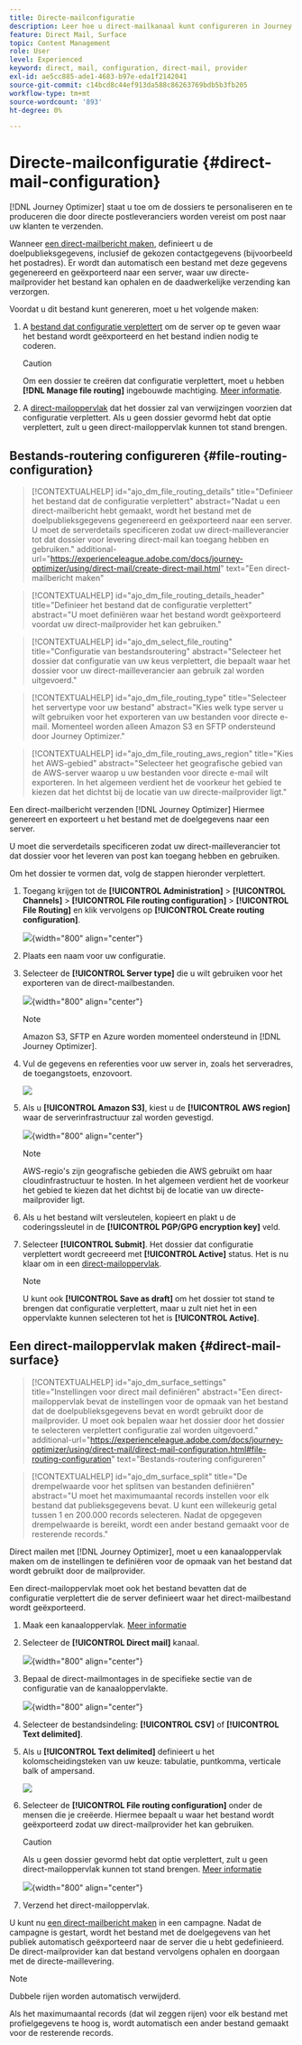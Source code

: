 ```yaml
---
title: Directe-mailconfiguratie
description: Leer hoe u direct-mailkanaal kunt configureren in Journey Optimizer
feature: Direct Mail, Surface
topic: Content Management
role: User
level: Experienced
keyword: direct, mail, configuration, direct-mail, provider
exl-id: ae5cc885-ade1-4683-b97e-eda1f2142041
source-git-commit: c14bcd8c44ef913da588c86263769bdb5b3fb205
workflow-type: tm+mt
source-wordcount: '893'
ht-degree: 0%

---
```


# Directe-mailconfiguratie {#direct-mail-configuration}

[!DNL Journey Optimizer] staat u toe om de dossiers te personaliseren en te produceren die door directe postleveranciers worden vereist om post naar uw klanten te verzenden.

Wanneer [een direct-mailbericht maken](../direct-mail/create-direct-mail.md), definieert u de doelpublieksgegevens, inclusief de gekozen contactgegevens (bijvoorbeeld het postadres). Er wordt dan automatisch een bestand met deze gegevens gegenereerd en geëxporteerd naar een server, waar uw directe-mailprovider het bestand kan ophalen en de daadwerkelijke verzending kan verzorgen.

Voordat u dit bestand kunt genereren, moet u het volgende maken:

1. A [bestand dat configuratie verplettert](#file-routing-configuration) om de server op te geven waar het bestand wordt geëxporteerd en het bestand indien nodig te coderen.

   >[!CAUTION]
   >
   >Om een dossier te creëren dat configuratie verplettert, moet u hebben **[!DNL Manage file routing]** ingebouwde machtiging. [Meer informatie](../administration/ootb-product-profiles.md#content-library-manager).

1. A [direct-mailoppervlak](#direct-mail-surface) dat het dossier zal van verwijzingen voorzien dat configuratie verplettert. Als u geen dossier gevormd hebt dat optie verplettert, zult u geen direct-mailoppervlak kunnen tot stand brengen.

## Bestands-routering configureren {#file-routing-configuration}

>[!CONTEXTUALHELP]
>id="ajo_dm_file_routing_details"
>title="Definieer het bestand dat de configuratie verplettert"
>abstract="Nadat u een direct-mailbericht hebt gemaakt, wordt het bestand met de doelpublieksgegevens gegenereerd en geëxporteerd naar een server. U moet de serverdetails specificeren zodat uw direct-mailleverancier tot dat dossier voor levering direct-mail kan toegang hebben en gebruiken."
>additional-url="https://experienceleague.adobe.com/docs/journey-optimizer/using/direct-mail/create-direct-mail.html" text="Een direct-mailbericht maken"

>[!CONTEXTUALHELP]
>id="ajo_dm_file_routing_details_header"
>title="Definieer het bestand dat de configuratie verplettert"
>abstract="U moet definiëren waar het bestand wordt geëxporteerd voordat uw direct-mailprovider het kan gebruiken."

>[!CONTEXTUALHELP]
>id="ajo_dm_select_file_routing"
>title="Configuratie van bestandsroutering"
>abstract="Selecteer het dossier dat configuratie van uw keus verplettert, die bepaalt waar het dossier voor uw direct-mailleverancier aan gebruik zal worden uitgevoerd."

>[!CONTEXTUALHELP]
>id="ajo_dm_file_routing_type"
>title="Selecteer het servertype voor uw bestand"
>abstract="Kies welk type server u wilt gebruiken voor het exporteren van uw bestanden voor directe e-mail. Momenteel worden alleen Amazon S3 en SFTP ondersteund door Journey Optimizer."

>[!CONTEXTUALHELP]
>id="ajo_dm_file_routing_aws_region"
>title="Kies het AWS-gebied"
>abstract="Selecteer het geografische gebied van de AWS-server waarop u uw bestanden voor directe e-mail wilt exporteren. In het algemeen verdient het de voorkeur het gebied te kiezen dat het dichtst bij de locatie van uw directe-mailprovider ligt."

Een direct-mailbericht verzenden [!DNL Journey Optimizer] Hiermee genereert en exporteert u het bestand met de doelgegevens naar een server.

U moet die serverdetails specificeren zodat uw direct-mailleverancier tot dat dossier voor het leveren van post kan toegang hebben en gebruiken.

Om het dossier te vormen dat, volg de stappen hieronder verplettert.

1. Toegang krijgen tot de **[!UICONTROL Administration]** > **[!UICONTROL Channels]** > **[!UICONTROL File routing configuration]** > **[!UICONTROL File Routing]** en klik vervolgens op **[!UICONTROL Create routing configuration]**.

   ![](assets/file-routing-config-button.png){width="800" align="center"}

1. Plaats een naam voor uw configuratie.

1. Selecteer de **[!UICONTROL Server type]** die u wilt gebruiken voor het exporteren van de direct-mailbestanden.

   ![](assets/file-routing-config-type.png){width="800" align="center"}

   >[!NOTE]
   >
   >Amazon S3, SFTP en Azure worden momenteel ondersteund in [!DNL Journey Optimizer].

1. Vul de gegevens en referenties voor uw server in, zoals het serveradres, de toegangstoets, enzovoort.

   ![](assets/file-routing-config-sftp-details.png)

1. Als u **[!UICONTROL Amazon S3]**, kiest u de **[!UICONTROL AWS region]** waar de serverinfrastructuur zal worden gevestigd.

   ![](assets/file-routing-config-aws-region.png){width="800" align="center"}

   >[!NOTE]
   >
   >AWS-regio&#39;s zijn geografische gebieden die AWS gebruikt om haar cloudinfrastructuur te hosten. In het algemeen verdient het de voorkeur het gebied te kiezen dat het dichtst bij de locatie van uw directe-mailprovider ligt.

1. Als u het bestand wilt versleutelen, kopieert en plakt u de coderingssleutel in de **[!UICONTROL PGP/GPG encryption key]** veld.

1. Selecteer **[!UICONTROL Submit]**. Het dossier dat configuratie verplettert wordt gecreeerd met **[!UICONTROL Active]** status. Het is nu klaar om in een [direct-mailoppervlak](#direct-mail-surface).

   >[!NOTE]
   >
   >U kunt ook **[!UICONTROL Save as draft]** om het dossier tot stand te brengen dat configuratie verplettert, maar u zult niet het in een oppervlakte kunnen selecteren tot het is **[!UICONTROL Active]**.

## Een direct-mailoppervlak maken {#direct-mail-surface}

>[!CONTEXTUALHELP]
>id="ajo_dm_surface_settings"
>title="Instellingen voor direct mail definiëren"
>abstract="Een direct-mailoppervlak bevat de instellingen voor de opmaak van het bestand dat de doelpublieksgegevens bevat en wordt gebruikt door de mailprovider. U moet ook bepalen waar het dossier door het dossier te selecteren verplettert configuratie zal worden uitgevoerd."
>additional-url="https://experienceleague.adobe.com/docs/journey-optimizer/using/direct-mail/direct-mail-configuration.html#file-routing-configuration" text="Bestands-routering configureren"

<!--
>[!CONTEXTUALHELP]
>id="ajo_dm_surface_sort"
>title="Define the sort order"
>abstract="If you select this option, the sort will be by profile ID, ascending or descending. If you unselect it, the sorting configuration defined when creating the direct mail message within a journey or a campaign."-->

>[!CONTEXTUALHELP]
>id="ajo_dm_surface_split"
>title="De drempelwaarde voor het splitsen van bestanden definiëren"
>abstract="U moet het maximumaantal records instellen voor elk bestand dat publieksgegevens bevat. U kunt een willekeurig getal tussen 1 en 200.000 records selecteren. Nadat de opgegeven drempelwaarde is bereikt, wordt een ander bestand gemaakt voor de resterende records."

Direct mailen met [!DNL Journey Optimizer], moet u een kanaaloppervlak maken om de instellingen te definiëren voor de opmaak van het bestand dat wordt gebruikt door de mailprovider.

Een direct-mailoppervlak moet ook het bestand bevatten dat de configuratie verplettert die de server definieert waar het direct-mailbestand wordt geëxporteerd.

1. Maak een kanaaloppervlak. [Meer informatie](../configuration/channel-surfaces.md)

1. Selecteer de **[!UICONTROL Direct mail]** kanaal.

   ![](assets/surface-direct-mail-channel.png){width="800" align="center"}

1. Bepaal de direct-mailmontages in de specifieke sectie van de configuratie van de kanaaloppervlakte.

   ![](assets/surface-direct-mail-settings.png){width="800" align="center"}

   <!--![](assets/surface-direct-mail-settings-with-insertion.png)-->

1. Selecteer de bestandsindeling: **[!UICONTROL CSV]** of **[!UICONTROL Text delimited]**.

1. Als u **[!UICONTROL Text delimited]** definieert u het kolomscheidingsteken van uw keuze: tabulatie, puntkomma, verticale balk of ampersand.

   ![](assets/surface-direct-mail-column-separator.png)

1. Selecteer de **[!UICONTROL File routing configuration]** onder de mensen die je creëerde. Hiermee bepaalt u waar het bestand wordt geëxporteerd zodat uw direct-mailprovider het kan gebruiken.

   >[!CAUTION]
   >
   >Als u geen dossier gevormd hebt dat optie verplettert, zult u geen direct-mailoppervlak kunnen tot stand brengen. [Meer informatie](#file-routing-configuration)

   ![](assets/surface-direct-mail-file-routing.png){width="800" align="center"}

   <!--![](assets/surface-direct-mail-file-routing-with-insertion.png)-->

1. Verzend het direct-mailoppervlak.

U kunt nu [een direct-mailbericht maken](../direct-mail/create-direct-mail.md) in een campagne. Nadat de campagne is gestart, wordt het bestand met de doelgegevens van het publiek automatisch geëxporteerd naar de server die u hebt gedefinieerd. De direct-mailprovider kan dat bestand vervolgens ophalen en doorgaan met de directe-maillevering.

>[!NOTE]
>
>Dubbele rijen worden automatisch verwijderd.
>
>Als het maximumaantal records (dat wil zeggen rijen) voor elk bestand met profielgegevens te hoog is, wordt automatisch een ander bestand gemaakt voor de resterende records.

<!--
    In the **[!UICONTROL Insertion]** section, you can choose to automatically remove duplicate rows.

    Define the maximum number of records (i.e. rows) for each file containing profile data. After the specified threshold is reached, another file will be created for the remaining records.

    ![](assets/surface-direct-mail-split.png)

    For example, if there are 100,000 records in the file and the threshold limit is set to 60,000, the records will be split into two files. The first file will contain 60,000 rows, and the second file will contain the remaining 40,000 rows.

    >[!NOTE]
    >
    >NOTE You can set any number between 1 and 200,000 records, meaning each file must contain at least 1 row and no more than 200,000 rows.

-->